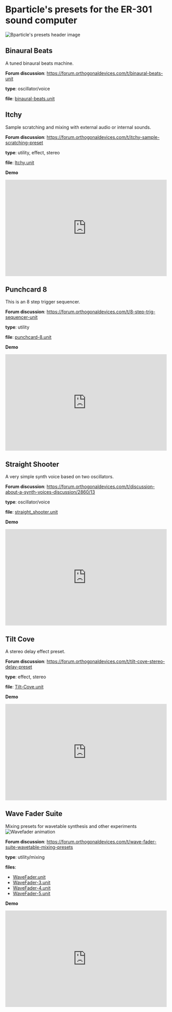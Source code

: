 # Bparticle's presets for the ER-301 sound computer
![Bparticle's presets header image](assets/img/er-301_github-cover.png)


## Binaural Beats
A tuned binaural beats machine.


**Forum discussion**: https://forum.orthogonaldevices.com/t/binaural-beats-unit

**type**: oscillator/voice

**file**: <a href="https://github.com/bparticle/bparticle/raw/master/binaural-beats.unit">binaural-beats.unit</a>

## Itchy
Sample scratching and mixing with external audio or internal sounds.


**Forum discussion**: https://forum.orthogonaldevices.com/t/itchy-sample-scratching-preset

**type**: utility, effect, stereo

**file**: <a href="https://github.com/bparticle/bparticle/raw/master/Itchy.unit">Itchy.unit</a>

**Demo**
<iframe width="100%" height="300" src="https://www.youtube.com/embed/Q1EFOXoTXFM" frameborder="0" allow="accelerometer; autoplay; encrypted-media; gyroscope; picture-in-picture" allowfullscreen></iframe>

## Punchcard 8
This is an 8 step trigger sequencer.


**Forum discussion**: https://forum.orthogonaldevices.com/t/8-step-trig-sequencer-unit

**type**: utility

**file**: <a href="https://github.com/bparticle/bparticle/raw/master/punchcard-8.unit">punchcard-8.unit</a>

**Demo**
<iframe width="100%" height="300" src="https://www.youtube.com/embed/qmHM-cFNTaI" frameborder="0" allow="accelerometer; autoplay; encrypted-media; gyroscope; picture-in-picture" allowfullscreen></iframe>

## Straight Shooter
A very simple synth voice based on two oscillators.


**Forum discussion**: https://forum.orthogonaldevices.com/t/discussion-about-a-synth-voices-discussion/2860/13

**type**: oscillator/voice

**file**: <a href="https://github.com/bparticle/bparticle/raw/master/straight_shooter.unit">straight_shooter.unit</a>

**Demo**
<iframe width="100%" height="300" src="https://www.youtube.com/embed/s1T7_Vj64EI" frameborder="0" allow="accelerometer; autoplay; encrypted-media; gyroscope; picture-in-picture" allowfullscreen></iframe>

## Tilt Cove
A stereo delay effect preset.


**Forum discussion**: https://forum.orthogonaldevices.com/t/tilt-cove-stereo-delay-preset

**type**: effect, stereo

**file**: <a href="https://github.com/bparticle/bparticle/raw/master/Tilt-Cove.unit">Tilt-Cove.unit</a>

**Demo**
<iframe width="100%" height="300" src="https://www.youtube.com/embed/uOfzCSRm31s" frameborder="0" allow="accelerometer; autoplay; encrypted-media; gyroscope; picture-in-picture" allowfullscreen></iframe>

## Wave Fader Suite
Mixing presets for wavetable synthesis and other experiments
![Wavefader animation](assets/img/wavefader.gif)

**Forum discussion**: https://forum.orthogonaldevices.com/t/wave-fader-suite-wavetable-mixing-presets

**type**: utility/mixing

**files**:
* <a href="https://github.com/bparticle/bparticle/raw/master/WaveFader.unit">WaveFader.unit</a>
* <a href="https://github.com/bparticle/bparticle/raw/master/WaveFader-3.unit">WaveFader-3.unit</a>
* <a href="https://github.com/bparticle/bparticle/raw/master/WaveFader-4.unit">WaveFader-4.unit</a>
* <a href="https://github.com/bparticle/bparticle/raw/master/WaveFader-5.unit">WaveFader-5.unit</a>

**Demo**
<iframe width="100%" height="300" src="https://www.youtube.com/embed/5Z_ye8rpEPs" frameborder="0" allow="accelerometer; autoplay; encrypted-media; gyroscope; picture-in-picture" allowfullscreen></iframe>
